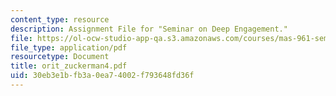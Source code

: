 ```yaml
---
content_type: resource
description: Assignment File for "Seminar on Deep Engagement."
file: https://ol-ocw-studio-app-qa.s3.amazonaws.com/courses/mas-961-seminar-on-deep-engagement-fall-2004/30eb3e1bfb3a0ea74002f793648fd36f_orit_zuckerman4.pdf
file_type: application/pdf
resourcetype: Document
title: orit_zuckerman4.pdf
uid: 30eb3e1b-fb3a-0ea7-4002-f793648fd36f
---
```

